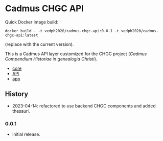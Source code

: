 # Cadmus CHGC API

Quick Docker image build:

    docker build . -t vedph2020/cadmus-chgc-api:0.0.1 -t vedph2020/cadmus-chgc-api:latest

(replace with the current version).

This is a Cadmus API layer customized for the CHGC project (*Cadmus Compendium Historiae in genealogia Christi*).

- [core](https://github.com/vedph/cadmus-chgc)
- [API](https://github.com/vedph/cadmus-chgc-api)
- [app](https://github.com/vedph/cadmus-chgc-app)

## History

- 2023-04-14: refactored to use backend CHGC components and added thesauri.

### 0.0.1

- initial release.
